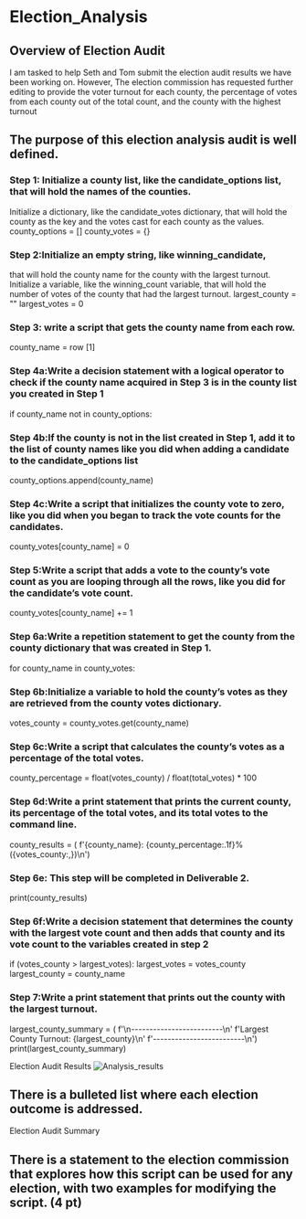 # Election_Analysis


## Overview of Election Audit

I am tasked to help Seth and Tom submit the election audit results we have been working on. However, The election commission has requested further editing to provide the voter turnout for each county, the percentage of votes from each county out of the total count, and the county with the highest turnout

## The purpose of this election analysis audit is well defined.
### Step 1: Initialize a county list, like the candidate_options list, that will hold the names of the counties.
Initialize a dictionary, like the candidate_votes dictionary, that will hold the county as the key and the votes cast for each county as the values.
county_options = []
county_votes = {}

### Step 2:Initialize an empty string, like winning_candidate,
that will hold the county name for the county with the largest turnout.
Initialize a variable, like the winning_count variable, that will hold the number of votes of the county that had the largest turnout.
largest_county = ""
largest_votes = 0 
 

### Step 3: write a script that gets the county name from each row.
county_name = row [1]
              

### Step 4a:Write a decision statement with a logical operator to check if the county name acquired in Step 3 is in the county list you created in Step 1
if county_name not in county_options:


### Step 4b:If the county is not in the list created in Step 1, add it to the list of county names like you did when adding a candidate to the candidate_options list
county_options.append(county_name)



### Step 4c:Write a script that initializes the county vote to zero, like you did when you began to track the vote counts for the candidates.
  county_votes[county_name] = 0


### Step 5:Write a script that adds a vote to the county’s vote count as you are looping through all the rows, like you did for the candidate’s vote count.
county_votes[county_name] += 1


### Step 6a:Write a repetition statement to get the county from the county dictionary that was created in Step 1.
for county_name in county_votes:

### Step 6b:Initialize a variable to hold the county’s votes as they are retrieved from the county votes dictionary.
votes_county = county_votes.get(county_name)

### Step 6c:Write a script that calculates the county’s votes as a percentage of the total votes.
county_percentage = float(votes_county) / float(total_votes) * 100

### Step 6d:Write a print statement that prints the current county, its percentage of the total votes, and its total votes to the command line.
county_results = (
            f'{county_name}: {county_percentage:.1f}% ({votes_county:,})\n')

### Step 6e: This step will be completed in Deliverable 2.
  print(county_results)    
### Step 6f:Write a decision statement that determines the county with the largest vote count and then adds that county and its vote count to the variables created in step 2
if (votes_county > largest_votes): 
            largest_votes = votes_county
            largest_county = county_name
### Step 7:Write a print statement that prints out the county with the largest turnout.
largest_county_summary = (
        f'\n-------------------------\n'
        f'Largest County Turnout: {largest_county}\n'
        f'-------------------------\n')
    print(largest_county_summary)

Election Audit Results
![Analysis_results](https://user-images.githubusercontent.com/115379848/209030682-f75e76a5-8f67-4ed4-b356-772089b7998b.JPG)
## There is a bulleted list where each election outcome is addressed.



Election Audit Summary




## There is a statement to the election commission that explores how this script can be used for any election, with two examples for modifying the script. (4 pt)
